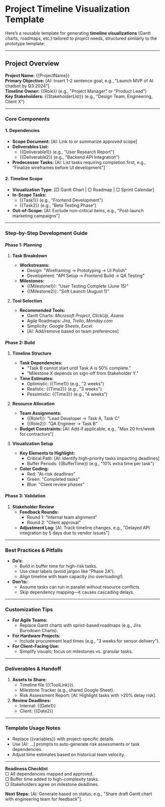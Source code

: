 # Project Timeline Visualization Template

Here’s a reusable template for generating **timeline visualizations** (Gantt charts, roadmaps, etc.) tailored to project needs, structured similarly to the prototype template:  

---

## **Project Overview**  

**Project Name:** {{ProjectName}}  
**Primary Objective:** [AI: Insert 1-2 sentence goal, e.g., "Launch MVP of AI chatbot by Q3 2024"]  
**Timeline Owner:** {{Role}} (e.g., "Project Manager" or "Product Lead")  
**Key Stakeholders:** {{StakeholderList}} (e.g., "Design Team, Engineering, Client X")  

---

### **Core Components**  

#### 1. **Dependencies**  

- **Scope Document:** [AI: Link to or summarize approved scope]  
- **Deliverables List:**  
  - {{Deliverable1}} (e.g., "User Research Report")  
  - {{Deliverable2}} (e.g., "Backend API Integration")  
- **Predecessor Tasks:** [AI: List tasks requiring completion first, e.g., "Finalize wireframes before UI development"]  

#### 2. **Timeline Scope**  

- **Visualization Type:** [▢ Gantt Chart | ▢ Roadmap | ▢ Sprint Calendar]  
- **In-Scope Tasks:**  
  - {{Task1}} (e.g., "Frontend Development")  
  - {{Task2}} (e.g., "Beta Testing Phase")  
- **Out-of-Scope:** [AI: Exclude non-critical items, e.g., "Post-launch marketing campaigns"]  

---

### **Step-by-Step Development Guide**  

#### **Phase 1: Planning**  

1. **Task Breakdown**  
   - **Workstreams:**  
     - Design: "Wireframing → Prototyping → UI Polish"  
     - Development: "API Setup → Frontend Build → QA Testing"  
   - **Milestones:**  
     - {{Milestone1}}: "User Testing Complete (June 15)"  
     - {{Milestone2}}: "Soft Launch (August 1)"  

2. **Tool Selection**  
   - **Recommended Tools:**  
     - Gantt Charts: *Microsoft Project*, *ClickUp*, *Asana*  
     - Agile Roadmaps: *Jira*, *Trello*, *Monday.com*  
     - Simplicity: *Google Sheets*, *Excel*  
     - [AI: Add/remove based on team preferences]  

#### **Phase 2: Build**  

1. **Timeline Structure**  
   - **Task Dependencies:**  
     - "Task B cannot start until Task A is 50% complete."  
     - "Milestone X depends on sign-off from Stakeholder Y."  
   - **Time Estimates:**  
     - Optimistic: {{Time1}} (e.g., "2 weeks")  
     - Realistic: {{Time2}} (e.g., "3 weeks")  
     - Pessimistic: {{Time3}} (e.g., "4 weeks")  

2. **Resource Allocation**  
   - **Team Assignments:**  
     - {{Role1}}: "Lead Developer → Task A, Task C"  
     - {{Role2}}: "QA Engineer → Task B"  
   - **Budget Constraints:** [AI: Add if applicable, e.g., "Max 20 hrs/week for contractors"]  

3. **Visualization Setup**  
   - **Key Elements to Highlight:**  
     - Critical Path: [AI: Identify high-priority tasks impacting deadlines]  
     - Buffer Periods: {{BufferTime}} (e.g., "10% extra time per task")  
   - **Color Coding:**  
     - Red: "At-risk deadlines"  
     - Green: "Completed tasks"  
     - Blue: "Client review phases"  

#### **Phase 3: Validation**  

1. **Stakeholder Review**  
   - **Feedback Rounds:**  
     - Round 1: "Internal team alignment"  
     - Round 2: "Client approval"  
   - **Adjustment Log:** [AI: Track timeline changes, e.g., "Delayed API integration by 5 days due to vendor issues"]  

---

### **Best Practices & Pitfalls**  

- **Do’s:**  
  - Build in buffer time for high-risk tasks.  
  - Use clear labels (avoid jargon like "Phase 2A").  
  - Align timeline with team capacity (no overloading!).  
- **Don’ts:**  
  - Assume tasks can run in parallel without resource conflicts.  
  - Skip dependency mapping—it causes cascading delays.  

---

### **Customization Tips**  

- **For Agile Teams:**  
  - Replace Gantt charts with sprint-based roadmaps (e.g., Jira Burndown Charts).  
- **For Hardware Projects:**  
  - Include procurement lead times (e.g., "3 weeks for sensor delivery").  
- **For Client-Facing Use:**  
  - Simplify visuals; focus on milestones vs. granular tasks.  

---

### **Deliverables & Handoff**  

1. **Assets to Share:**  
   - Timeline file ({{ToolLink}}).  
   - Milestone Tracker (e.g., shared Google Sheet).  
   - Risk Assessment Report: [AI: Highlight tasks with >20% delay risk].  
2. **Review Deadlines:**  
   - Internal: {{Date1}}  
   - Client: {{Date2}}  

---

### **Template Usage Notes**  

- Replace {{variables}} with project-specific details.  
- Use [AI: ...] prompts to auto-generate risk assessments or task dependencies.  
- Adjust time estimates based on historical team velocity.  

---

**Readiness Checklist**  
▢ All dependencies mapped and approved.  
▢ Buffer time added to high-complexity tasks.  
▢ Stakeholders agree on milestone deadlines.  

**Next Steps:** [AI: Generate based on status, e.g., "Share draft Gantt chart with engineering team for feedback"].  
